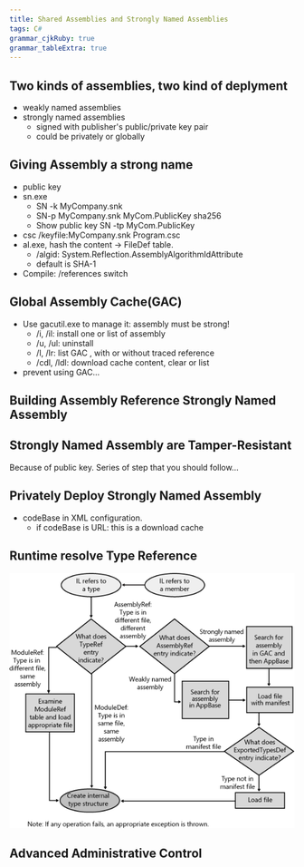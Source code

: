 ```yaml
---
title: Shared Assemblies and Strongly Named Assemblies
tags: C#
grammar_cjkRuby: true
grammar_tableExtra: true
---
```


## Two kinds of assemblies, two kind of deplyment
* weakly named assemblies
* strongly named assemblies
	* signed with publisher's public/private key pair
	* could be privately or globally

## Giving Assembly a strong name
* public key
* sn.exe
	* SN -k MyCompany.snk
	* SN-p MyCompany.snk MyCom.PublicKey sha256
	* Show public key SN -tp MyCom.PublicKey
* csc /keyfile:MyCompany.snk Program.csc
* al.exe, hash the content -> FileDef table.
	* /algid: System.Reflection.AssemblyAlgorithmIdAttribute
	* default is SHA-1
* Compile: /references switch

## Global Assembly Cache(GAC)
* Use gacutil.exe to manage it: assembly must be strong!
	* /i, /il: install one or list of assembly
	* /u, /ul: uninstall
	* /l, /lr: list GAC , with or without traced reference
	* /cdl, /ldl: download cache content, clear or list
* prevent using GAC...

## Building Assembly Reference Strongly Named Assembly

## Strongly Named Assembly are Tamper-Resistant
Because of public key.
Series of step that you should follow...

## Privately Deploy Strongly Named Assembly
* codeBase in XML configuration.
	* if codeBase is URL: this is a download cache

## Runtime resolve Type Reference
![enter description here](./images/1535352651493.png)

## Advanced Administrative Control

